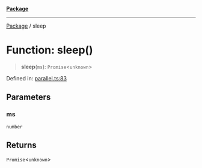 [**Package**](../README.md)

***

[Package](../globals.md) / sleep

# Function: sleep()

> **sleep**(`ms`): `Promise`\<`unknown`\>

Defined in: [parallel.ts:83](https://github.com/AlexXanderGrib/proxy-master/blob/ca5aa337e3a3c6ac87453a9ce0f2477b801f4bc9/src/parallel.ts#L83)

## Parameters

### ms

`number`

## Returns

`Promise`\<`unknown`\>
